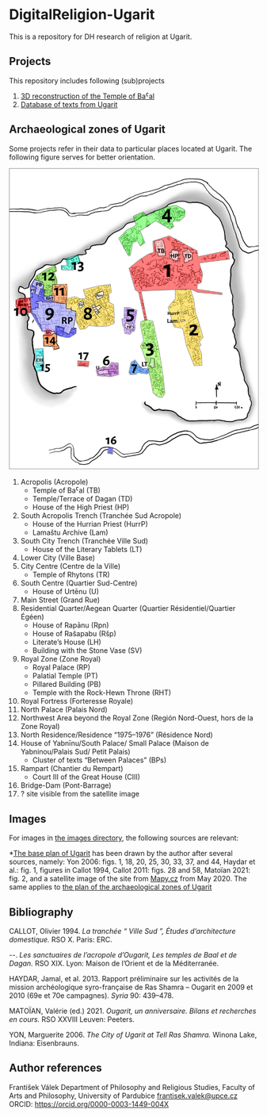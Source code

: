 # DigitalReligion-Ugarit
This is a repository for DH research of religion at Ugarit.

## Projects

This repository includes following (sub)projects

1. [3D reconstruction of the Temple of Baˁal](https://github.com/valekfrantisek/DigitalReligion-Ugarit/tree/main/3DTempleOfBaal)
2. [Database of texts from Ugarit](https://github.com/valekfrantisek/DigitalReligion-Ugarit/tree/main/UgaritTextsDatabase)

## Archaeological zones of Ugarit

Some projects refer in their data to particular places located at Ugarit. The following figure serves for better orientation.

![the plan of the archaeological zones of Ugarit](https://github.com/valekfrantisek/DigitalReligion-Ugarit/blob/main/images/Tell_topography_plan.png)

1. Acropolis (Acropole)
    * Temple of Baˁal (TB)
    * Temple/Terrace of Dagan (TD)
    * House of the High Priest (HP)
2. South Acropolis Trench (Tranchée Sud Acropole)
    * House of the Hurrian Priest (HurrP)
    * Lamaštu Archive (Lam)
3. South City Trench (Tranchée Ville Sud)
    * House of the Literary Tablets (LT)
4. Lower City (Ville Base)
5. City Centre (Centre de la Ville)
    * Temple of Rhytons (TR)
6. South Centre (Quartier Sud-Centre)
    * House of Urtēnu (U)
7. Main Street (Grand Rue)
8. Residential Quarter/Aegean Quarter (Quartier Résidentiel/Quartier Égéen)
    * House of Rapānu (Rpn)
    * House of Rašapabu (Ršp)
    * Literate’s House (LH)
    * Building with the Stone Vase (SV)
9. Royal Zone (Zone Royal)
    * Royal Palace (RP)
    * Palatial Temple (PT)
    * Pillared Building (PB)
    * Temple with the Rock-Hewn Throne (RHT)
10. Royal Fortress (Forteresse Royale)
11. North Palace (Palais Nord)
12. Northwest Area beyond the Royal Zone (Región Nord-Ouest, hors de la Zone Royal)
13. North Residence/Residence “1975–1976” (Résidence Nord)
14. House of Yabnīnu/South Palace/ Small Palace (Maison de Yabninou/Palais Sud/ Petit Palais)
    * Cluster of texts “Between Palaces” (BPs)
15. Rampart (Chantier du Rempart)
    * Court III of the Great House (CIII)
16. Bridge-Dam (Pont-Barrage)
17. ? site visible from the satellite image

## Images

For images in [the images directory](https://github.com/valekfrantisek/DigitalReligion-Ugarit/tree/main/images), the following sources are relevant:

*[The base plan of Ugarit](https://github.com/valekfrantisek/DigitalReligion-Ugarit/blob/main/images/Ugarit_base_plan.png) has been drawn by the author after several sources, namely: Yon 2006: figs. 1, 18, 20, 25, 30, 33, 37, and 44, Haydar et al.: fig. 1, figures in Callot 1994, Callot 2011: figs. 28 and 58, Matoïan 2021: fig. 2, and a satellite image of the site from [Mapy.cz](https://mapy.cz/) from May 2020. The same applies to [the plan of the archaeological zones of Ugarit](https://github.com/valekfrantisek/DigitalReligion-Ugarit/blob/main/images/Tell_topography_plan.png)

## Bibliography

CALLOT, Olivier 1994. *La tranchée “ Ville Sud ”, Études d’architecture domestique.* RSO X. Paris: ERC.

--. *Les sanctuaires de l’acropole d’Ougarit, Les temples de Baal et de Dagan.* RSO XIX. Lyon: Maison de l’Orient et de la Méditerranée.

HAYDAR, Jamal, et al. 2013. Rapport préliminaire sur les activités de la mission archéologique syro-française de Ras Shamra – Ougarit en 2009 et 2010 (69e et 70e campagnes). *Syria* 90: 439–478.

MATOÏAN, Valérie (ed.) 2021. *Ougarit, un anniversaire. Bilans et recherches en cours.* RSO XXVIII Leuven: Peeters.

YON, Marguerite 2006. *The City of Ugarit at Tell Ras Shamra.* Winona Lake, Indiana: Eisenbrauns.

## Author references
František Válek
Department of Philosophy and Religious Studies, Faculty of Arts and Philosophy, University of Pardubice
frantisek.valek@upce.cz
ORCID: https://orcid.org/0000-0003-1449-004X 
